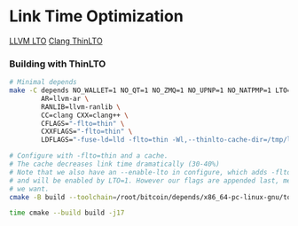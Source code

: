 # Link Time Optimization

[LLVM LTO](https://www.llvm.org/docs/LinkTimeOptimization.html)
[Clang ThinLTO](https://clang.llvm.org/docs/ThinLTO.html)

### Building with ThinLTO

```bash
# Minimal depends
make -C depends NO_WALLET=1 NO_QT=1 NO_ZMQ=1 NO_UPNP=1 NO_NATPMP=1 LTO=1 \
		AR=llvm-ar \
		RANLIB=llvm-ranlib \
		CC=clang CXX=clang++ \
		CFLAGS="-flto=thin" \
		CXXFLAGS="-flto=thin" \
		LDFLAGS="-fuse-ld=lld -flto=thin -Wl,--thinlto-cache-dir=/tmp/lto_cache"

# Configure with -flto=thin and a cache.
# The cache decreases link time dramatically (30-40%)
# Note that we also have an --enable-lto in configure, which adds -flto to CXX and LD FLAGS,
# and will be enabled by LTO=1. However our flags are appended last, meaning we will get what
# we want.
cmake -B build --toolchain=/root/bitcoin/depends/x86_64-pc-linux-gnu/toolchain.cmake

time cmake --build build -j17
```
